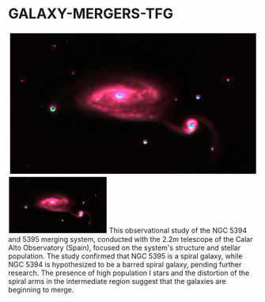 # GALAXY-MERGERS-TFG

![alt text](https://github.com/MaximoRDZ/GALAXY-MERGERS-TFG/blob/main/IMAGES/NGC_RGB_1.png?raw=true)
<img src="IMAGES/NGC_RGB_1.png?raw=true" alt="drawing" width="200"/>
This observational study of the NGC 5394 and 5395 merging system, conducted with the $2.2m$ telescope of the Calar Alto Observatory (Spain), focused on the system's structure and stellar population. The study confirmed that NGC 5395 is a spiral galaxy, while NGC 5394 is hypothesized to be a barred spiral galaxy, pending further research. The presence of high population I stars and the distortion of the spiral arms in the intermediate region suggest that the galaxies are beginning to merge.

